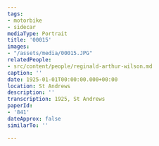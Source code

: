 ```yaml
---
tags:
- motorbike
- sidecar
mediaType: Portrait
title: '00015'
images:
- "/assets/media/00015.JPG"
relatedPeople:
- src/content/people/reginald-arthur-wilson.md
caption: ''
date: 1925-01-01T00:00:00.000+00:00
location: St Andrews
description: ''
transcription: 1925, St Andrews
paperId:
- '841'
dateApprox: false
similarTo: ''

---
```

